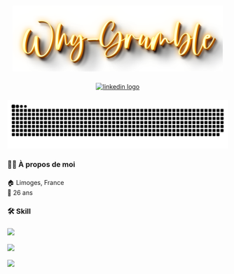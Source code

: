 
<div align="center">
  <img height="150" src="https://raw.githubusercontent.com/why-grumble/why-grumble/main/img/txt.png"  />
</div>

###

<div align="center">
  <a href="https://www.linkedin.com/in/hugo-loudes/" target="_blank" ><img src="https://img.shields.io/static/v1?message=LinkedIn&logo=linkedin&label=&color=0077B5&logoColor=white&labelColor=&style=for-the-badge" height="37" alt="linkedin logo"  /></a>
</div>

###

<img src="https://raw.githubusercontent.com/why-grumble/why-grumble/output/snake.svg" alt="Snake animation" />

###

<h3 align="left">👩‍💻  À propos de moi</h3>

###
:house: Limoges, France<br>
:birthday: 26 ans

###

<h3 align="left">🛠 Skill</h3>

###

<div align="left">
  <img src="https://skillicons.dev/icons?i=powershell,bash,html,php,css,mysql," height="40"  /><br><br>
  <img src="https://skillicons.dev/icons?i=vscode,ps,pr" height="40"  /><br><br>
  <img src="https://skillicons.dev/icons?i=azure,grafana,prometheus,wordpress" height="40"  />
</div>

